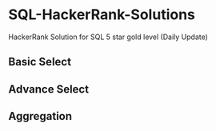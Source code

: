 # SQL-HackerRank-Solutions
HackerRank Solution for SQL 5 star gold level (Daily Update)

## Basic Select


## Advance Select


## Aggregation


